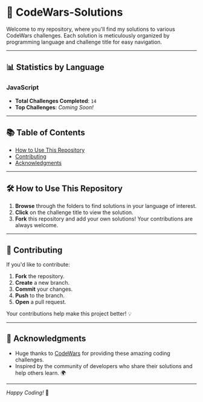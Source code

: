 # 🌟 CodeWars-Solutions

Welcome to my repository, where you'll find my solutions to various CodeWars challenges. Each solution is meticulously organized by programming language and challenge title for easy navigation.

---

## 📊 Statistics by Language

### JavaScript
- **Total Challenges Completed**: `14`
- **Top Challenges**: _Coming Soon!_

---

## 📚 Table of Contents

- [How to Use This Repository](#how-to-use-this-repository)
- [Contributing](#contributing)
- [Acknowledgments](#acknowledgments)

---

## 🛠️ How to Use This Repository

1. **Browse** through the folders to find solutions in your language of interest.
2. **Click** on the challenge title to view the solution.
3. **Fork** this repository and add your own solutions! Your contributions are always welcome.

---

## 🤝 Contributing

If you'd like to contribute:
1. **Fork** the repository.
2. **Create** a new branch.
3. **Commit** your changes.
4. **Push** to the branch.
5. **Open** a pull request.

Your contributions help make this project better! 💡

---

## 🙏 Acknowledgments

- Huge thanks to [CodeWars](https://www.codewars.com/) for providing these amazing coding challenges. 
- Inspired by the community of developers who share their solutions and help others learn. 🌍

---

*Happy Coding!* 🎉
